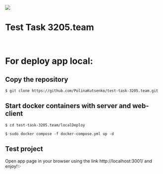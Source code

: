 <a href="https://codeclimate.com/github/PolinaKutsenko/test-task-3205.team/maintainability"><img src="https://api.codeclimate.com/v1/badges/706dbe632b1f1c9224f9/maintainability" /></a>

# Test Task 3205.team
<br>

# For deploy app local:

## Сopy the repository

```
$ git clone https://github.com/PolinaKutsenko/test-task-3205.team.git
```

## Start docker containers with server and web-client

```
$ cd test-task-3205.team/localDeploy

$ sudo docker compose -f docker-compose.yml up -d
```

## Test project

Open app page in your browser using the link http://localhost:3001/ and enjoy!✨

